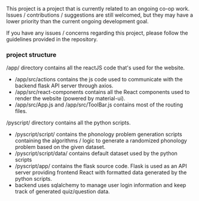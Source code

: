 This project is a project that is currently related to an ongoing co-op work. Issues / contributions / suggestions are still welcomed, but they may have a lower priority than the current ongoing development goal.

If you have any issues / concerns regarding this project, please follow the guidelines provided in the repository.

### project structure ###
/app/ directory contains all the reactJS code that's used for the website.
- /app/src/actions contains the js code used to communicate with the backend flask API server through axios.
- /app/src/react-components contains all the React components used to render the website (powered by material-ui).
- /app/src/App.js and /app/src/ToolBar.js contains most of the routing files.

/pyscript/ directory contains all the python scripts.
 - /pyscript/script/ contains the phonology problem generation scripts containing the algorithms / logic to generate a randomized phonology problem based on the given dataset.
 - /pyscript/script/data/ contains default dataset used by the python scripts
 - /pyscript/app/ contains the flask source code. Flask is used as an API server providing frontend React with formatted data generated by the python scripts.
 - backend uses sqlalchemy to manage user login information and keep track of generated quiz/question data.
